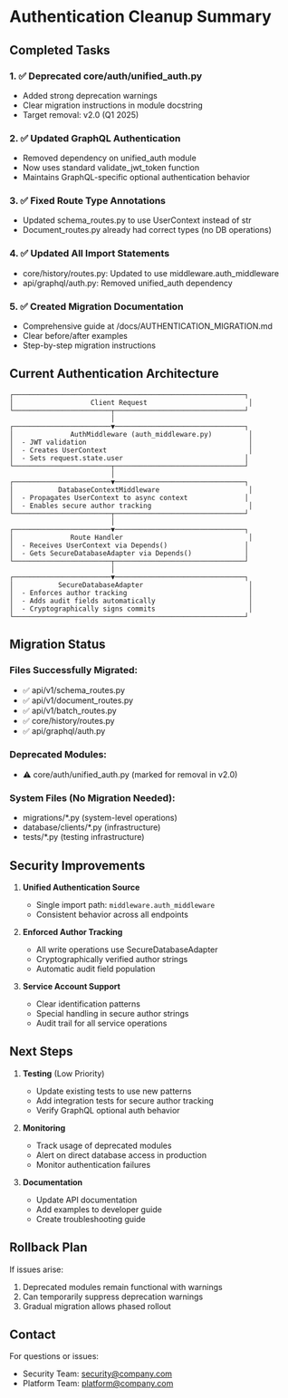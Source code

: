 # Authentication Cleanup Summary

## Completed Tasks

### 1. ✅ Deprecated core/auth/unified_auth.py
- Added strong deprecation warnings
- Clear migration instructions in module docstring
- Target removal: v2.0 (Q1 2025)

### 2. ✅ Updated GraphQL Authentication
- Removed dependency on unified_auth module
- Now uses standard validate_jwt_token function
- Maintains GraphQL-specific optional authentication behavior

### 3. ✅ Fixed Route Type Annotations
- Updated schema_routes.py to use UserContext instead of str
- Document_routes.py already had correct types (no DB operations)

### 4. ✅ Updated All Import Statements
- core/history/routes.py: Updated to use middleware.auth_middleware
- api/graphql/auth.py: Removed unified_auth dependency

### 5. ✅ Created Migration Documentation
- Comprehensive guide at /docs/AUTHENTICATION_MIGRATION.md
- Clear before/after examples
- Step-by-step migration instructions

## Current Authentication Architecture

```
┌─────────────────────────────────────────────────────────┐
│                   Client Request                         │
└────────────────────────┬────────────────────────────────┘
                         │
┌────────────────────────▼────────────────────────────────┐
│              AuthMiddleware (auth_middleware.py)         │
│  - JWT validation                                        │
│  - Creates UserContext                                   │
│  - Sets request.state.user                              │
└────────────────────────┬────────────────────────────────┘
                         │
┌────────────────────────▼────────────────────────────────┐
│           DatabaseContextMiddleware                      │
│  - Propagates UserContext to async context              │
│  - Enables secure author tracking                        │
└────────────────────────┬────────────────────────────────┘
                         │
┌────────────────────────▼────────────────────────────────┐
│              Route Handler                               │
│  - Receives UserContext via Depends()                   │
│  - Gets SecureDatabaseAdapter via Depends()             │
└────────────────────────┬────────────────────────────────┘
                         │
┌────────────────────────▼────────────────────────────────┐
│           SecureDatabaseAdapter                          │
│  - Enforces author tracking                              │
│  - Adds audit fields automatically                       │
│  - Cryptographically signs commits                       │
└─────────────────────────────────────────────────────────┘
```

## Migration Status

### Files Successfully Migrated:
- ✅ api/v1/schema_routes.py
- ✅ api/v1/document_routes.py
- ✅ api/v1/batch_routes.py
- ✅ core/history/routes.py
- ✅ api/graphql/auth.py

### Deprecated Modules:
- ⚠️ core/auth/unified_auth.py (marked for removal in v2.0)

### System Files (No Migration Needed):
- migrations/*.py (system-level operations)
- database/clients/*.py (infrastructure)
- tests/*.py (testing infrastructure)

## Security Improvements

1. **Unified Authentication Source**
   - Single import path: `middleware.auth_middleware`
   - Consistent behavior across all endpoints

2. **Enforced Author Tracking**
   - All write operations use SecureDatabaseAdapter
   - Cryptographically verified author strings
   - Automatic audit field population

3. **Service Account Support**
   - Clear identification patterns
   - Special handling in secure author strings
   - Audit trail for all service operations

## Next Steps

1. **Testing** (Low Priority)
   - Update existing tests to use new patterns
   - Add integration tests for secure author tracking
   - Verify GraphQL optional auth behavior

2. **Monitoring**
   - Track usage of deprecated modules
   - Alert on direct database access in production
   - Monitor authentication failures

3. **Documentation**
   - Update API documentation
   - Add examples to developer guide
   - Create troubleshooting guide

## Rollback Plan

If issues arise:
1. Deprecated modules remain functional with warnings
2. Can temporarily suppress deprecation warnings
3. Gradual migration allows phased rollout

## Contact

For questions or issues:
- Security Team: security@company.com
- Platform Team: platform@company.com